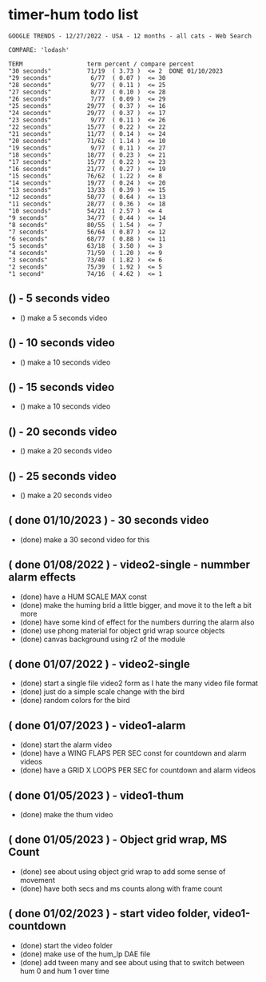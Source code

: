 # timer-hum todo list

```
GOOGLE TRENDS - 12/27/2022 - USA - 12 months - all cats - Web Search
 
COMPARE: 'lodash'
 
TERM                  term percent / compare percent
"30 seconds"          71/19  ( 3.73 )  <= 2  DONE 01/10/2023
"29 seconds"           6/77  ( 0.07 )  <= 30
"28 seconds"           9/77  ( 0.11 )  <= 25
"27 seconds"           8/77  ( 0.10 )  <= 28
"26 seconds"           7/77  ( 0.09 )  <= 29
"25 seconds"          29/77  ( 0.37 )  <= 16
"24 seconds"          29/77  ( 0.37 )  <= 17
"23 seconds"           9/77  ( 0.11 )  <= 26
"22 seconds"          15/77  ( 0.22 )  <= 22
"21 seconds"          11/77  ( 0.14 )  <= 24
"20 seconds"          71/62  ( 1.14 )  <= 10 
"19 seconds"           9/77  ( 0.11 )  <= 27
"18 seconds"          18/77  ( 0.23 )  <= 21
"17 seconds"          15/77  ( 0.22 )  <= 23
"16 seconds"          21/77  ( 0.27 )  <= 19
"15 seconds"          76/62  ( 1.22 )  <= 8  
"14 seconds"          19/77  ( 0.24 )  <= 20
"13 seconds"          13/33  ( 0.39 )  <= 15
"12 seconds"          50/77  ( 0.64 )  <= 13
"11 seconds"          28/77  ( 0.36 )  <= 18
"10 seconds"          54/21  ( 2.57 )  <= 4  
"9 seconds"           34/77  ( 0.44 )  <= 14
"8 seconds"           80/55  ( 1.54 )  <= 7  
"7 seconds"           56/64  ( 0.87 )  <= 12
"6 seconds"           68/77  ( 0.88 )  <= 11
"5 seconds"           63/18  ( 3.50 )  <= 3  
"4 seconds"           71/59  ( 1.20 )  <= 9  
"3 seconds"           73/40  ( 1.82 )  <= 6  
"2 seconds"           75/39  ( 1.92 )  <= 5  
"1 second"            74/16  ( 4.62 )  <= 1  
```

## () - 5 seconds video
* () make a 5 seconds video

## () - 10 seconds video
* () make a 10 seconds video

## () - 15 seconds video
* () make a 10 seconds video

## () - 20 seconds video
* () make a 20 seconds video

## () - 25 seconds video
* () make a 20 seconds video

## ( done 01/10/2023 ) - 30 seconds video
* (done) make a 30 second video for this

## ( done 01/08/2022 ) - video2-single - nummber alarm effects
* (done) have a HUM SCALE MAX const
* (done) make the huming brid a little bigger, and move it to the left a bit more
* (done) have some kind of effect for the numbers durring the alarm also
* (done) use phong material for object grid wrap source objects
* (done) canvas background using r2 of the module

## ( done 01/07/2022 ) - video2-single
* (done) start a single file video2 form as I hate the many video file format
* (done) just do a simple scale change with the bird
* (done) random colors for the bird

## ( done 01/07/2023 ) - video1-alarm
* (done) start the alarm video
* (done) have a WING FLAPS PER SEC const for countdown and alarm videos
* (done) have a GRID X LOOPS PER SEC for countdown and alarm videos

## ( done 01/05/2023 ) - video1-thum
* (done) make the thum video

## ( done 01/05/2023 ) - Object grid wrap, MS Count
* (done) see about using object grid wrap to add some sense of movement
* (done) have both secs and ms counts along with frame count

## ( done 01/02/2023 ) - start video folder, video1-countdown
* (done) start the video folder
* (done) make use of the hum_lp DAE file
* (done) add tween many and see about using that to switch between hum 0 and hum 1 over time


